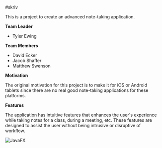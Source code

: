 #skriv

This is a project to create an advanced note-taking application.

**Team Leader**

* Tyler Ewing

**Team Members**

* David Ecker
* Jacob Shaffer
* Matthew Swenson

**Motivation**

The original motivation for this project is to make it for iOS or Android tablets since there are no real good note-taking applications for these platforms.

**Features**

The application has intuitive features that enhances the user's experience while taking notes for a class, during a meeting, etc. These features are designed to assist the user without being intrusive or disruptive of workflow.


![JavaFX](https://github.com/zoso10/skriv/blob/27a2572c44640d0a9a0a5b32ea01037cf5ecd02d/Screen%20Shot%202012-11-29%20at%201.37.39%20PM.png?raw=true)